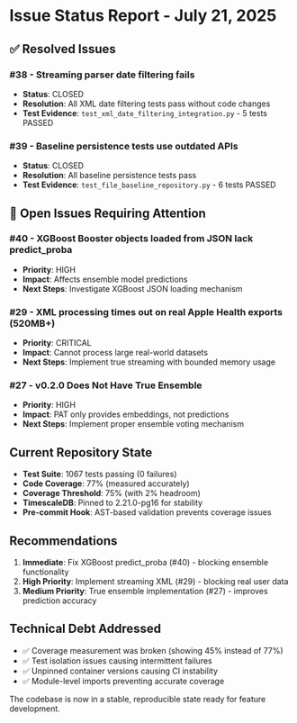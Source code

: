 # Issue Status Report - July 21, 2025

## ✅ Resolved Issues

### #38 - Streaming parser date filtering fails
- **Status**: CLOSED
- **Resolution**: All XML date filtering tests pass without code changes
- **Test Evidence**: `test_xml_date_filtering_integration.py` - 5 tests PASSED

### #39 - Baseline persistence tests use outdated APIs  
- **Status**: CLOSED
- **Resolution**: All baseline persistence tests pass
- **Test Evidence**: `test_file_baseline_repository.py` - 6 tests PASSED

## 🚧 Open Issues Requiring Attention

### #40 - XGBoost Booster objects loaded from JSON lack predict_proba
- **Priority**: HIGH
- **Impact**: Affects ensemble model predictions
- **Next Steps**: Investigate XGBoost JSON loading mechanism

### #29 - XML processing times out on real Apple Health exports (520MB+)
- **Priority**: CRITICAL
- **Impact**: Cannot process large real-world datasets
- **Next Steps**: Implement true streaming with bounded memory usage

### #27 - v0.2.0 Does Not Have True Ensemble
- **Priority**: HIGH
- **Impact**: PAT only provides embeddings, not predictions
- **Next Steps**: Implement proper ensemble voting mechanism

## Current Repository State

- **Test Suite**: 1067 tests passing (0 failures)
- **Code Coverage**: 77% (measured accurately)
- **Coverage Threshold**: 75% (with 2% headroom)
- **TimescaleDB**: Pinned to 2.21.0-pg16 for stability
- **Pre-commit Hook**: AST-based validation prevents coverage issues

## Recommendations

1. **Immediate**: Fix XGBoost predict_proba (#40) - blocking ensemble functionality
2. **High Priority**: Implement streaming XML (#29) - blocking real user data
3. **Medium Priority**: True ensemble implementation (#27) - improves prediction accuracy

## Technical Debt Addressed

- ✅ Coverage measurement was broken (showing 45% instead of 77%)
- ✅ Test isolation issues causing intermittent failures
- ✅ Unpinned container versions causing CI instability
- ✅ Module-level imports preventing accurate coverage

The codebase is now in a stable, reproducible state ready for feature development.